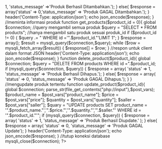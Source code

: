 <?php 
//Identifikasi Request HTTP

//membangun koneksi ke database
$connection = mysqli_connect('localhost','root','','rest_api');
//mengambil method Request
$request_method = $_SERVER["REQUEST_METHOD"];

//metode apa yang digunakan client?
switch ($request_method) {
	case 'GET':
		//metode GET, client hanya ingin meretrieve pproduk dengan product_id tertentu?
		if (!empty($_GET["product_id"])) {
			$product_id = intval($_GET["product_id"]);
			get_products($product_id);
		}//jika tidak dengan product_id, berarti semua produk
		else{
			get_products();
		}
		break;
	case 'POST':
		//metode POST, untuk menambahkan produk baru(Insert)
		insert_product();
		break;
	case 'PUT':
		//metode PUT, client ingin mengupdate produk  tertentu
		$product_id = intval($_GET["product_id"]);
		update_product($product_id);
		break;
	case 'DELETE':
		//metode DELETE, client ingin menghapus produk tertentu
		$product_id = intval($_GET["product_id"]);
		delete_product($product_id);
		break;
	
	default:
		//jika bukan salah satu dari 4 metode di atas 
		header("HTTP/1.0 405 Metode tidak dikenal");
		break;
}


//menambahkan produk baru
function insert_product(){
	global $connection;

	$product_name = $_POST["product_name"];
	$price = $_POST["price"];
	$quantity = $_POST["quantity"];
	$saller = $_POST["saller"];

	$query = "INSERT INTO products SET product_name ='".$product_name."', price = '".$price."', quantity = '".$quantity."', saller = '".$saller."'";
	if (mysqli_query($connection, $query)) {
		$response = array(
			'status' => 1, 
			'status_message' =>'Produk Berhasil Ditambahkan.');
	}
	else{
		$response = array('status' => 0,'status_message' => 'Produk GAGAL Ditambahkan.');
	}
	header('Content-Type: application/json');
	echo json_encode($response);

}


//meminta informasi produk
function get_products($product_id = 0){
	global $connection;

	//query mengambil semua produk
	$query = "SELECT * FROM products";

	//hanya mengambil satu produk sesuai produk_id
	if ($product_id != 0) {
		$query .= " WHERE id ='".$product_id."'LIMIT 1";
	}

	$response = array();
	$result = mysqli_query($connection,$query);

	while ($row = mysqli_fetch_array($result)) {
		$response[] = $row;
	}
	//respon untuk client dalam format JSON
	header('Content-Type: application/json');
	echo json_encode($response);
}


function delete_product($product_id){
	global $connection;
	$query = "DELETE FROM products WHERE id =".$product_id;
	if (mysqli_query($connection, $query)) {
		$response = array(
			'status' => 1,
			'status_message' => 'Produk Berhasil Dihapus.');
	}
	else{
		$response = array(
			'status' => 0,
			'status_message' => 'Produk GAGAL Dihapus.');
	}
}

//mengupdate produk tertentu
function update_product($product_id){
	global $connection;
	parse_str(file_get_contents("php://input"),$post_vars);
	$product_name = $post_vars["product_name"];
	$price = $post_vars["price"];
	$quantity = $post_vars["quantity"];
	$saller = $post_vars["saller"];

	$quary = "UPDATE products SET product_name = '".$product_name."','".$price."','".$quantity."','".$saller."' WHERE id = '".$product_id."'";

	if (mysqli_query($connection, $query)) {
		$response = array(
			'status' => 1, 
			'status_message' => 'Produk Berhasil Diupdate.' );
	}
	else{
		$response = array(
			'status' => 0, 
			'status_message' => 'Produk GAGAL Update');
	}
	header('Content-Type: application/json');
	echo json_encode($response);
}

//tutup koneksi database
mysqli_close($connection);

?>
